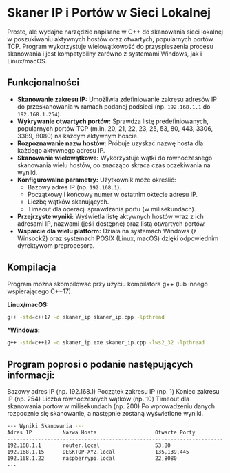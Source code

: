 # Skaner IP i Portów w Sieci Lokalnej

Proste, ale wydajne narzędzie napisane w C++ do skanowania sieci lokalnej w poszukiwaniu aktywnych hostów oraz otwartych, popularnych portów TCP. Program wykorzystuje wielowątkowość do przyspieszenia procesu skanowania i jest kompatybilny zarówno z systemami Windows, jak i Linux/macOS.

## Funkcjonalności

*   **Skanowanie zakresu IP:** Umożliwia zdefiniowanie zakresu adresów IP do przeskanowania w ramach podanej podsieci (np. `192.168.1.1` do `192.168.1.254`).
*   **Wykrywanie otwartych portów:** Sprawdza listę predefiniowanych, popularnych portów TCP (m.in. 20, 21, 22, 23, 25, 53, 80, 443, 3306, 3389, 8080) na każdym aktywnym hoście.
*   **Rozpoznawanie nazw hostów:** Próbuje uzyskać nazwę hosta dla każdego aktywnego adresu IP.
*   **Skanowanie wielowątkowe:** Wykorzystuje wątki do równoczesnego skanowania wielu hostów, co znacząco skraca czas oczekiwania na wyniki.
*   **Konfigurowalne parametry:** Użytkownik może określić:
    *   Bazowy adres IP (np. `192.168.1`).
    *   Początkowy i końcowy numer w ostatnim oktecie adresu IP.
    *   Liczbę wątków skanujących.
    *   Timeout dla operacji sprawdzania portu (w milisekundach).
*   **Przejrzyste wyniki:** Wyświetla listę aktywnych hostów wraz z ich adresami IP, nazwami (jeśli dostępne) oraz listą otwartych portów.
*   **Wsparcie dla wielu platform:** Działa na systemach Windows (z Winsock2) oraz systemach POSIX (Linux, macOS) dzięki odpowiednim dyrektywom preprocesora.

## Kompilacja

Program można skompilować przy użyciu kompilatora g++ (lub innego wspierającego C++17).

**Linux/macOS:**
```bash
g++ -std=c++17 -o skaner_ip skaner_ip.cpp -lpthread
```

***Windows:**
```bash
g++ -std=c++17 -o skaner_ip.exe skaner_ip.cpp -lws2_32 -lpthread
```

## Program poprosi o podanie następujących informacji:

Bazowy adres IP (np. 192.168.1)
Początek zakresu IP (np. 1)
Koniec zakresu IP (np. 254)
Liczba równoczesnych wątków (np. 10)
Timeout dla skanowania portów w milisekundach (np. 200)
Po wprowadzeniu danych rozpocznie się skanowanie, a następnie zostaną wyświetlone wyniki.

```bash
--- Wyniki Skanowania ---
Adres IP          Nazwa Hosta                   Otwarte Porty
----------------------------------------------------------------------
192.168.1.1       router.local                  53,80
192.168.1.15      DESKTOP-XYZ.local             135,139,445
192.168.1.22      raspberrypi.local             22,8080
...
